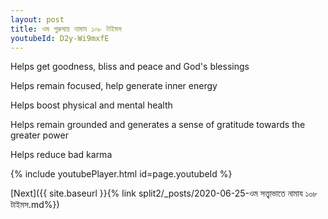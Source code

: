 ```yaml
---
layout: post
title: ওম পুরুষায় নামায ১০৮ টাইমস
youtubeId: D2y-Wi9mxfE
---
```

 
 
Helps get goodness, bliss and peace and God's blessings
 
Helps remain focused, help generate inner energy 
 
Helps boost physical and mental health 
 
Helps remain grounded and generates a sense of gratitude towards the greater power 
 
Helps reduce bad karma
 
 
 
 


{% include youtubePlayer.html id=page.youtubeId %}
 
[Next]({{ site.baseurl }}{% link  split2/_posts/2020-06-25-ওম সত্ত্বাভাতে নামায ১০৮ টাইমস.md%})
 
